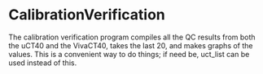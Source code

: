 # CalibrationVerification

The calibration verification program compiles all the QC results from both the uCT40 and the VivaCT40, takes the last 20, and makes graphs of the values. This is a convenient way to do things; if need be, uct_list can be used instead of this.
